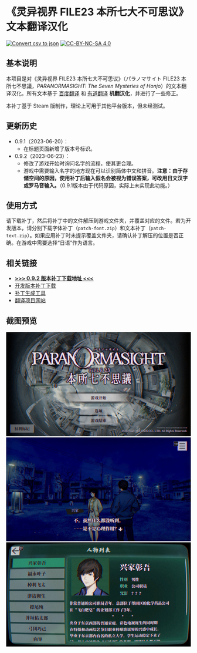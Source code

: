 # 《灵异视界 FILE23 本所七大不可思议》文本翻译汉化

[![Convert csv to json](https://github.com/Xzonn/ParanormasightChsLocalization/actions/workflows/convert.yml/badge.svg)](https://github.com/Xzonn/ParanormasightChsLocalization/actions/workflows/convert.yml) [![CC-BY-NC-SA 4.0](https://mirrors.creativecommons.org/presskit/buttons/88x31/svg/by-nc-sa.svg)](https://creativecommons.org/licenses/by-nc-sa/4.0/legalcode)

## 基本说明
本项目是对《灵异视界 FILE23 本所七大不可思议》（<span lang="ja">パラノマサイト FILE23 本所七不思議</span>，*PARANORMASIGHT: The Seven Mysteries of Honjo*）的文本翻译汉化。所有文本基于 [百度翻译](https://fanyi.baidu.com/) 和 [有道翻译](https://fanyi.youdao.com/) **机翻汉化**，并进行了一些修正。

本补丁基于 Steam 版制作，理论上可用于其他平台版本，但未经测试。

## 更新历史
- 0.9.1（2023-06-20）：
  - 在标题页面新增了版本号标识。
- 0.9.2（2023-06-23）：
  - 修改了游戏开始时询问名字的流程，使其更合理。
  - 游戏中需要输入名字的地方现在可以识别简体中文和拼音。**注意：由于存储空间的原因，使用补丁后输入假名会被视为错误答案，可改用日文汉字或罗马音输入。**（0.9.1版本由于代码原因，实际上未实现此功能。）

## 使用方式
请下载补丁，然后将补丁中的文件解压到游戏文件夹，并覆盖对应的文件。若为开发版本，请分别下载字体补丁（`patch-font.zip`）和文本补丁（`patch-text.zip`）。如果应用补丁时未提示覆盖文件夹，请确认补丁解压的位置是否正确。在游戏中需要选择“日语”作为语言。

## 相关链接
- **[>>> 0.9.2 版本补丁下载地址 <<<](https://github.com/Xzonn/ParanormasightChsLocalization/releases/download/0.9.2/patch-0.9.2.zip)**
- [开发版本补丁下载](https://github.com/Xzonn/ParanormasightChsLocalization/releases/tag/publish)
- [补丁生成工具](https://github.com/Xzonn/ParanormasightChsLocalizationHelper)
- [翻译项目网站](https://weblate.xzonn.top/projects/paranormasight/)

## 截图预览
![截图](images/screenshot-01.jpg)  
![截图](images/screenshot-02.jpg)  
![截图](images/screenshot-03.jpg)

